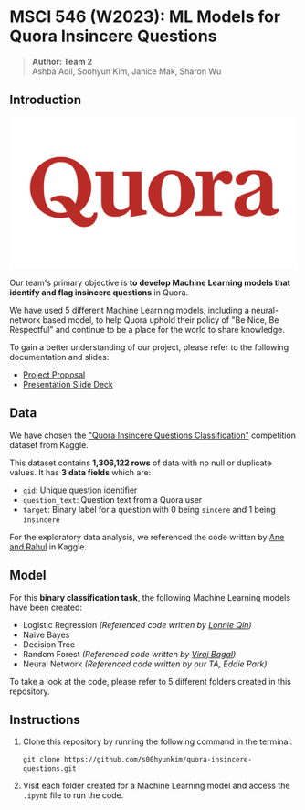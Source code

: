 # MSCI 546 (W2023): ML Models for Quora Insincere Questions

> **Author: Team 2**  
> Ashba Adil, Soohyun Kim, Janice Mak, Sharon Wu

## Introduction

![Quora Logo](./images/quora-logo.png)  

Our team's primary objective is **to develop Machine Learning models that identify and flag insincere questions** in Quora.  

We have used 5 different Machine Learning models, including a neural-network based model, to help Quora uphold their policy of "Be Nice, Be Respectful" and continue to be a place for the world to share knowledge.  

To gain a better understanding of our project, please refer to the following documentation and slides:
* [Project Proposal](https://docs.google.com/document/d/13cpXKZvZLVEbxLRvQ2M6xRziCUPR0a3-YB-31aGaTR8/edit?usp=sharing)
* [Presentation Slide Deck](https://docs.google.com/presentation/d/1OfoQqIQrCjAHgOVKa_SjFPxrHhJUXerAx2IpKoCI0Zo/edit?usp=sharing)

## Data

We have chosen the ["Quora Insincere Questions Classification"](https://www.kaggle.com/competitions/quora-insincere-questions-classification) competition dataset from Kaggle.  

This dataset contains **1,306,122 rows** of data with no null or duplicate values. It has **3 data fields** which are:
* `qid`: Unique question identifier
* `question_text`: Question text from a Quora user
* `target`: Binary label for a question with 0 being `sincere` and 1 being `insincere`

For the exploratory data analysis, we referenced the code written by [Ane and Rahul](https://www.kaggle.com/code/anebzt/quora-eda) in Kaggle.

## Model

For this **binary classification task**, the following Machine Learning models have been created:
* Logistic Regression _(Referenced code written by [Lonnie Qin](https://www.kaggle.com/code/lonnieqin/quora-text-classification-with-sklearn/notebook))_
* Naive Bayes
* Decision Tree
* Random Forest _(Referenced code written by [Viraj Bagal](https://www.kaggle.com/code/virajbagal/eda-tsne-traditional-vs-neural-models-nlp))_
* Neural Network _(Referenced code written by our TA, Eddie Park)_

To take a look at the code, please refer to 5 different folders created in this repository.

## Instructions

1. Clone this repository by running the following command in the terminal:
    ```
    git clone https://github.com/s00hyunkim/quora-insincere-questions.git
    ```
2. Visit each folder created for a Machine Learning model and access the `.ipynb` file to run the code.